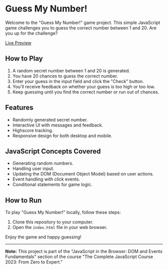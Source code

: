 # Guess My Number!

Welcome to the "Guess My Number!" game project. This simple JavaScript game challenges you to guess the correct number between 1 and 20. Are you up for the challenge?

[Live Preview](...)

## How to Play

1. A random secret number between 1 and 20 is generated.
2. You have 20 chances to guess the correct number.
3. Enter your guess in the input field and click the "Check" button.
4. You'll receive feedback on whether your guess is too high or too low.
5. Keep guessing until you find the correct number or run out of chances.

## Features

- Randomly generated secret number.
- Interactive UI with messages and feedback.
- Highscore tracking.
- Responsive design for both desktop and mobile.

## JavaScript Concepts Covered

- Generating random numbers.
- Handling user input.
- Updating the DOM (Document Object Model) based on user actions.
- Event handling with click events.
- Conditional statements for game logic.

## How to Run

To play "Guess My Number!" locally, follow these steps:

1. Clone this repository to your computer.
2. Open the `index.html` file in your web browser.

Enjoy the game and happy guessing!

---

**Note:** This project is part of the "JavaScript in the Browser: DOM and Events Fundamentals" section of the course "The Complete JavaScript Course 2023: From Zero to Expert."